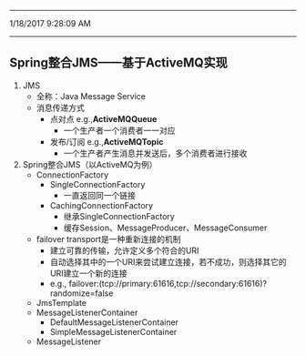 ----------
1/18/2017 9:28:09 AM 

----------
## Spring整合JMS——基于ActiveMQ实现 ##
1. JMS
	- 全称：Java Message Service
	- 消息传递方式
		- 点对点 e.g.,**ActiveMQQueue**
			- 一个生产者一个消费者一一对应
		- 发布/订阅 e.g.,**ActiveMQTopic**
			- 一个生产者产生消息并发送后，多个消费者进行接收
2. Spring整合JMS（以ActiveMQ为例）
	- ConnectionFactory
		- SingleConnectionFactory
			- 一直返回同一个链接
		- CachingConnectionFactory
			- 继承SingleConnectionFactory
			- 缓存Session、MessageProducer、MessageConsumer
	- failover transport是一种重新连接的机制
		- 建立可靠的传输，允许定义多个符合的URI
		- 自动选择其中的一个URI来尝试建立连接，若不成功，则选择其它的URI建立一个新的连接
		- e.g., failover:(tcp://primary:61616,tcp://secondary:61616)?randomize=false
	- JmsTemplate
	- MessageListenerContainer
		- DefaultMessageListenerContainer
		- SimpleMessageListenerContainer
	- MessageListener